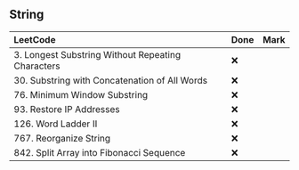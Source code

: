 ## String

|          LeetCode                 | Done | Mark |
| :---                              | ---- | ---- |
| 3. Longest Substring Without Repeating Characters |  ❌  |    |
| 30. Substring with Concatenation of All Words |  ❌  |    |
| 76. Minimum Window Substring |  ❌  |    |
| 93. Restore IP Addresses |  ❌  |    |
| 126. Word Ladder II |  ❌  |    |
| 767. Reorganize String |  ❌  |    |
| 842. Split Array into Fibonacci Sequence |  ❌  |    |